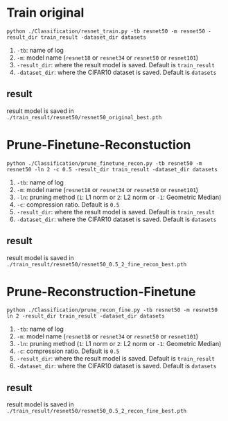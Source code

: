 # Train original
```python ./Classification/resnet_train.py -tb resnet50 -m resnet50 -result_dir train_result -dataset_dir datasets```
1. ```-tb```: name of log
2. ```-m```: model name (```resnet18``` or ```resnet34``` or ```resnet50``` or ```resnet101```)
3. ```-result_dir```: where the result model is saved. Default is ```train_result```
4. ```-dataset_dir```: where the CIFAR10 dataset is saved. Default is ```datasets```
## result
result model is saved in ```./train_result/resnet50/resnet50_original_best.pth```

# Prune-Finetune-Reconstuction
```python ./Classification/prune_finetune_recon.py -tb resnet50 -m resnet50 -ln 2 -c 0.5 -result_dir train_result -dataset_dir datasets```
1. ```-tb```: name of log
2. ```-m```: model name (```resnet18``` or ```resnet34``` or ```resnet50``` or ```resnet101```)
3. ```-ln```: pruning method (```1```: L1 norm or ```2```: L2 norm or ```-1```: Geometric Median)
4. ```-c```: compression ratio. Default is ```0.5```
5. ```-result_dir```: where the result model is saved. Default is ```train_result```
6. ```-dataset_dir```: where the CIFAR10 dataset is saved. Default is ```datasets```
## result
result model is saved in ```./train_result/resnet50/resnet50_0.5_2_fine_recon_best.pth```

# Prune-Reconstruction-Finetune
```python ./Classification/prune_recon_fine.py -tb resnet50 -m resnet50 ln 2 -result_dir train_result -dataset_dir datasets```
1. ```-tb```: name of log
2. ```-m```: model name (```resnet18``` or ```resnet34``` or ```resnet50``` or ```resnet101```)
3. ```-ln```: pruning method (```1```: L1 norm or ```2```: L2 norm or ```-1```: Geometric Median)
4. ```-c```: compression ratio. Default is ```0.5```
5. ```-result_dir```: where the result model is saved. Default is ```train_result```
6. ```-dataset_dir```: where the CIFAR10 dataset is saved. Default is ```datasets```
## result
result model is saved in ```./train_result/resnet50/resnet50_0.5_2_recon_fine_best.pth```
